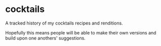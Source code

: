 # cocktails
A tracked history of my cocktails recipes and renditions.

Hopefully this means people will be able to make their own versions and build upon one anothers' suggestions.
